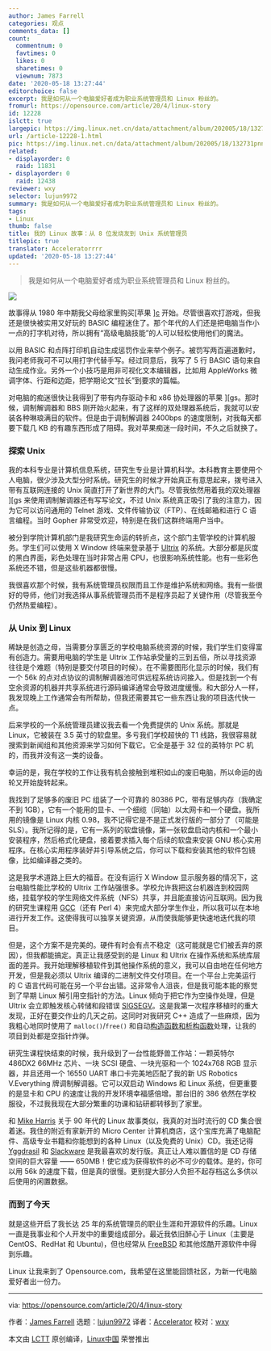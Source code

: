```yaml
---
author: James Farrell
categories: 观点
comments_data: []
count:
  commentnum: 0
  favtimes: 0
  likes: 0
  sharetimes: 0
  viewnum: 7873
date: '2020-05-18 13:27:44'
editorchoice: false
excerpt: 我是如何从一个电脑爱好者成为职业系统管理员和 Linux 粉丝的。
fromurl: https://opensource.com/article/20/4/linux-story
id: 12228
islctt: true
largepic: https://img.linux.net.cn/data/attachment/album/202005/18/132731pnnzy7t5tz7hvc6z.jpg
url: /article-12228-1.html
pic: https://img.linux.net.cn/data/attachment/album/202005/18/132731pnnzy7t5tz7hvc6z.jpg.thumb.jpg
related:
- displayorder: 0
  raid: 11831
- displayorder: 0
  raid: 12438
reviewer: wxy
selector: lujun9972
summary: 我是如何从一个电脑爱好者成为职业系统管理员和 Linux 粉丝的。
tags:
- Linux
thumb: false
title: 我的 Linux 故事：从 8 位发烧友到 Unix 系统管理员
titlepic: true
translator: Acceleratorrrr
updated: '2020-05-18 13:27:44'
---
```



> 
> 我是如何从一个电脑爱好者成为职业系统管理员和 Linux 粉丝的。
> 
> 
> 


![](/data/attachment/album/202005/18/132731pnnzy7t5tz7hvc6z.jpg)


故事得从 1980 年中期我父母给家里购买[苹果 ][c](https://en.wikipedia.org/wiki/Apple_IIc) 开始。尽管很喜欢打游戏，但我还是很快被实用又好玩的 BASIC 编程迷住了。那个年代的人们还是把电脑当作小一点的打字机对待，所以拥有“高级电脑技能”的人可以轻松使用他们的魔法。


以用 BASIC 和点阵打印机自动生成惩罚作业来举个例子。被罚写两百遍道歉时，我问老师我可不可以用打字代替手写。经过同意后，我写了 5 行 BASIC 语句来自动生成作业。另外一个小技巧是用非可视化文本编辑器，比如用 AppleWorks 微调字体、行距和边距，把学期论文“拉长”到要求的篇幅。


对电脑的痴迷很快让我得到了带有内存驱动卡和 x86 协处理器的苹果 ][gs。那时候，调制解调器和 BBS 刚开始火起来，有了这样的双处理器系统后，我就可以安装各种琳琅满目的软件。但是由于调制解调器 2400bps 的速度限制，对我每天都要下载几 KB 的有趣东西形成了阻碍。我对苹果痴迷一段时间，不久之后就换了。


### 探索 Unix


我的本科专业是计算机信息系统，研究生专业是计算机科学。本科教育主要使用个人电脑，很少涉及大型分时系统。研究生的时候才开始真正有意思起来，拨号进入带有互联网连接的 Unix 简直打开了新世界的大门。尽管我依然用着我的双处理器 ][gs 来使用调制解调器还有写写论文，不过 Unix 系统真正吸引了我的注意力，因为它可以访问通用的 Telnet 游戏、文件传输协议（FTP）、在线邮箱和进行 C 语言编程。当时 Gopher 非常受欢迎，特别是在我们这群终端用户当中。


被分到学院计算机部门是我研究生命运的转折点，这个部门主管学校的计算机服务。学生们可以使用 X Window 终端来登录基于 [Ultrix](https://en.wikipedia.org/wiki/Ultrix) 的系统。大部分都是灰度的黑白界面，彩色处理在当时非常占用 CPU，也很影响系统性能。也有一些彩色系统还不错，但是这些机器都很慢。


我很喜欢那个时候，我有系统管理员权限而且工作是维护系统和网络。我有一些很好的导师，他们对我选择从事系统管理员而不是程序员起了关键作用（尽管我至今仍然热爱编程）。


### 从 Unix 到 Linux


稀缺是创造之母，当需要分享匮乏的学校电脑系统资源的时候，我们学生们变得富有创造力。需要用电脑的学生是 Ultrix 工作站承受量的三到五倍，所以寻找资源往往是个难题（特别是要交付项目的时候）。在不需要图形化显示的时候，我们有一个 56k 的点对点协议的调制解调器池可供远程系统访问接入。但是找到一个有空余资源的机器并共享系统进行源码编译通常会导致进度缓慢。和大部分人一样，我发现晚上工作通常会有所帮助，但我还需要其它一些东西让我的项目迭代快一点。


后来学校的一个系统管理员建议我去看一个免费提供的 Unix 系统。那就是 Linux，它被装在 3.5 英寸的软盘里。多亏我们学校超快的 T1 线路，我很容易就搜索到新闻组和其他资源来学习如何下载它。它全是基于 32 位的英特尔 PC 机的，而我并没有这一类的设备。


幸运的是，我在学校的工作让我有机会接触到堆积如山的废旧电脑，所以命运的齿轮又开始旋转起来。


我找到了足够多的废旧 PC 组装了一个可靠的 80386 PC，带有足够内存（我确定不到 1GB），它有一个能用的显卡、一个细缆（同轴）以太网卡和一个硬盘。我所用的镜像是 Linux 内核 0.98，我不记得它是不是正式发行版的一部分了（可能是 SLS）。我所记得的是，它有一系列的软盘镜像，第一张软盘启动内核和一个最小安装程序，然后格式化硬盘，接着要求插入每个后续的软盘来安装 GNU 核心实用程序。在核心实用程序装好并引导系统之后，你可以下载和安装其他的软件包镜像，比如编译器之类的。


这是我学术道路上巨大的福音。在没有运行 X Window 显示服务器的情况下，这台电脑性能比学校的 Ultrix 工作站强很多。学校允许我把这台机器连到校园网络，挂载学校的学生网络文件系统（NFS）共享，并且能直接访问互联网。因为我的研究生课程用 [GCC](https://en.wikipedia.org/wiki/GNU_Compiler_Collection)（还有 Perl 4）来完成大部分学生作业，所以我可以在本地进行开发工作。这使得我可以独享关键资源，从而使我能够更快速地迭代我的项目。


但是，这个方案不是完美的。硬件有时会有点不稳定（这可能就是它们被丢弃的原因），但我都能搞定。真正让我感受到的是 Linux 和 Ultrix 在操作系统和系统库层面的差异。我开始理解移植软件到其他操作系统的意义，我可以自由地在任何地方开发，但是我必须以 Ultrix 编译的二进制文件交付项目。在一个平台上完美运行的 C 语言代码可能在另一个平台出错。这非常令人沮丧，但是我可能本能的察觉到了早期 Linux 解引用空指针的方法。Linux 倾向于把它作为空操作处理，但是 Ultrix 会立即触发核心转储和段错误 [SIGSEGV](https://en.wikipedia.org/wiki/Segmentation_fault)。这是我第一次程序移植时的重大发现，正好在要交作业的几天之前。这同时对我研究 C++ 造成了一些麻烦，因为我粗心地同时使用了 `malloc()`/`free()` 和自动[构造函数和析构函数](https://www.tutorialspoint.com/cplusplus/cpp_constructor_destructor.htm)处理，让我的项目到处都是空指针炸弹。


研究生课程快结束的时候，我升级到了一台性能野兽工作站：一颗英特尔 486DX2 66MHz 芯片、一块 SCSI 硬盘、一块光驱和一个 1024x768 RGB 显示器，并且还用一个 16550 UART 串口卡完美地匹配了我的新 US Robotics V.Everything 牌调制解调器。它可以双启动 Windows 和 Linux 系统，但更重要的是显卡和 CPU 的速度让我的开发环境幸福感倍增。那台旧的 386 依然在学校服役，不过我我现在大部分繁重的功课和钻研都转移到了家里。


和 [Mike Harris](/article-11831-1.html) 关于 90 年代的 Linux 故事类似，我真的对当时流行的 CD 集合很着迷。我住的附近有家新开的 Micro Center 计算机商店，这个宝库充满了电脑配件、高级专业书籍和你能想到的各种 Linux（以及免费的 Unix）CD。我还记得 [Yggdrasil](https://en.wikipedia.org/wiki/Yggdrasil_Linux/GNU/X) 和 [Slackware](http://slackware.com) 是我最喜欢的发行版。真正让人难以置信的是 CD 存储空间的巨大容量 —— 650MB！使它成为获得软件的必不可少的载体。是的，你可以用 56k 的速度下载，但是真的很慢。更别提大部分人负担不起存档这么多供以后使用的闲置数据。


### 而到了今天


就是这些开启了我长达 25 年的系统管理员的职业生涯和开源软件的乐趣。Linux 一直是我事业和个人开发中的重要组成部分。最近我依旧醉心于 Linux（主要是 CentOS、RedHat 和 Ubuntu)，但也经常从 [FreeBSD](https://www.freebsd.org/) 和其他炫酷开源软件中得到乐趣。


Linux 让我来到了 Opensource.com，我希望在这里能回馈社区，为新一代电脑爱好者出一份力。




---


via: <https://opensource.com/article/20/4/linux-story>


作者：[James Farrell](https://opensource.com/users/jamesf) 选题：[lujun9972](https://github.com/lujun9972) 译者：[Accelerator](https://github.com/Acceleratorrrr) 校对：[wxy](https://github.com/wxy)


本文由 [LCTT](https://github.com/LCTT/TranslateProject) 原创编译，[Linux中国](https://linux.cn/) 荣誉推出